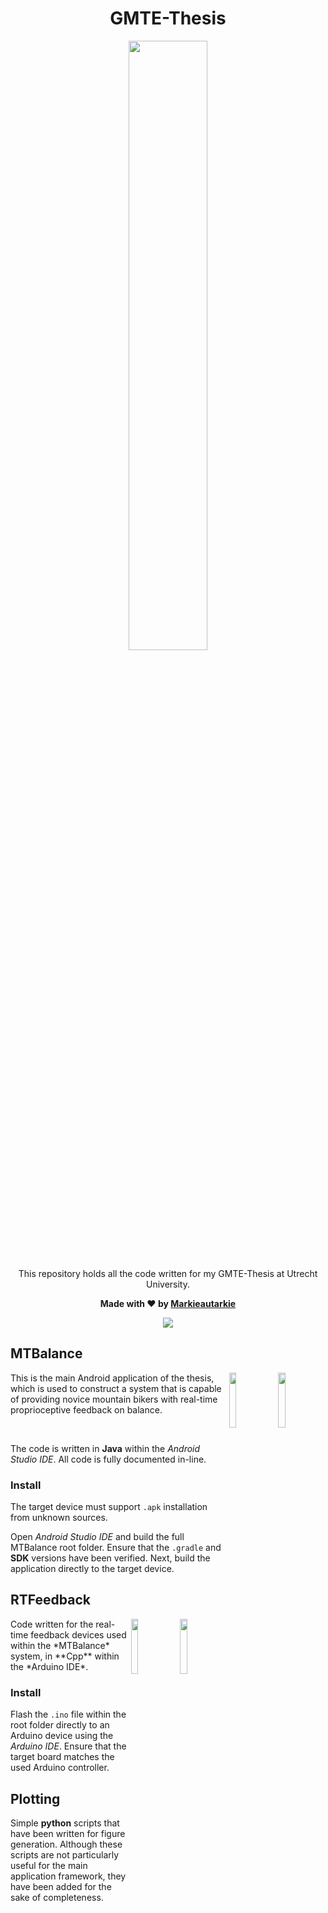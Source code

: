 <div id="header" align="center">
  <h1>GMTE-Thesis</h1>
  <p><img src="https://user-images.githubusercontent.com/11558887/160156970-32f14636-f96d-4ff7-b826-11ea4234336a.png" width="50%"/></p>
  <p>This repository holds all the code written for my GMTE-Thesis at Utrecht University.</p>
  <p><strong>Made with &#10084; by <a href="https://github.com/Markieautarkie">Markieautarkie</a></strong></p>
  <a href="https://github.com/Markieautarkie/GMTE-Thesis/releases"><img src="https://img.shields.io/badge/release-1.0.0-success"/></a>
</div>

## MTBalance
<img src="https://user-images.githubusercontent.com/11558887/160163476-235f19cf-3c3c-4767-ae6d-b6ffcfad73a3.png" align="right" width="15%"/>
<img src="https://user-images.githubusercontent.com/11558887/160162297-2c3881c4-5289-47fa-ac79-a758dc26c0e5.png" align="right" width="15%"/>
This is the main Android application of the thesis, which is used to construct a system that is capable of providing novice mountain bikers with real-time proprioceptive feedback on balance.

&nbsp;

The code is written in **Java** within the *Android Studio IDE*. All code is fully documented in-line.

### Install
The target device must support `.apk` installation from unknown sources.

Open *Android Studio IDE* and build the full MTBalance root folder. Ensure that the `.gradle` and **SDK** versions have been verified. Next, build the application directly to the target device.

## RTFeedback
<img src="https://user-images.githubusercontent.com/11558887/160166068-7f718118-c647-4578-93c9-8e2c6ca07f65.png" align="right" width="15%"/>
<img src="https://user-images.githubusercontent.com/11558887/160166081-de66212a-ef18-4fdd-b2df-6158ebe64804.png" align="right" width="15%"/>
Code written for the real-time feedback devices used within the *MTBalance* system, in **Cpp** within the *Arduino IDE*.

### Install
Flash the `.ino` file within the root folder directly to an Arduino device using the *Arduino IDE*. Ensure that the target board matches the used Arduino controller.

## Plotting
Simple **python** scripts that have been written for figure generation. Although these scripts are not particularly useful for the main application framework, they have been added for the sake of completeness.

